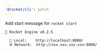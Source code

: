 ```yaml
---
'@rocket/cli': patch
---
```


Add start message for `rocket start`

```
🚀 Rocket Engine v0.2.5

  🚧 Local:    http://localhost:8000/
  🌐 Network:  http://xxx.xxx.xxx.xxx:8000/
```
